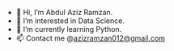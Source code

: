 - 👋 Hi, I’m Abdul Aziz Ramzan.
- 👀 I’m interested in Data Science.
- 🌱 I’m currently learning Python.  
- 📫 Contact me @azizramzan012@gmail.com

<!---
abdulazizramzan/abdulazizramzan is a ✨ special ✨ repository because its `README.md` (this file) appears on your GitHub profile.
You can click the Preview link to take a look at your changes.
--->
